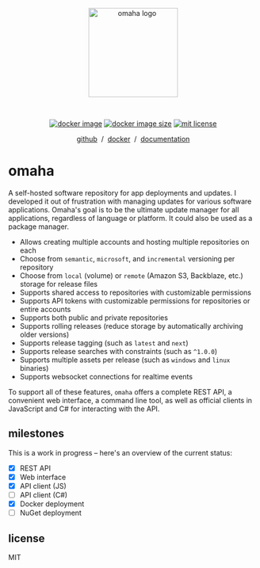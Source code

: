 <p align="center">
	<a href="https://github.com/omaha-js/omaha" target="_blank" rel="noopener noreferrer">
		<img width="180" src="https://i.bailey.sh/co96GjPYG6.png" alt="omaha logo">
	</a>
</p>
<br>
<p align="center">
	<a href="https://hub.docker.com/r/baileyherbert/omaha"><img src="https://img.shields.io/docker/v/baileyherbert/omaha?sort=semver" alt="docker image"></a>
	<a href="https://hub.docker.com/r/baileyherbert/omaha"><img src="https://img.shields.io/docker/image-size/baileyherbert/omaha?sort=semver" alt="docker image size"></a>
	<a href="https://github.com/omaha-js/omaha/blob/main/LICENSE.md"><img src="https://img.shields.io/github/license/omaha-js/omaha" alt="mit license"></a>
</p>
<p align="center">
  <a href="https://github.com/omaha-js/omaha" target="_blank" rel="noopener noreferrer">github</a> &nbsp;/&nbsp;
  <a href="https://hub.docker.com/r/baileyherbert/omaha" target="_blank" rel="noopener noreferrer">docker</a> &nbsp;/&nbsp;
  <a href="https://docs.bailey.sh/omaha/" target="_blank" rel="noopener noreferrer">documentation</a>
</p>

# omaha

A self-hosted software repository for app deployments and updates. I developed it out of frustration with managing updates for various software applications. Omaha's goal is to be the ultimate update manager for all applications, regardless of language or platform. It could also be used as a package manager.

- Allows creating multiple accounts and hosting multiple repositories on each
- Choose from `semantic`, `microsoft`, and `incremental` versioning per repository
- Choose from `local` (volume) or `remote` (Amazon S3, Backblaze, etc.) storage for release files
- Supports shared access to repositories with customizable permissions
- Supports API tokens with customizable permissions for repositories or entire accounts
- Supports both public and private repositories
- Supports rolling releases (reduce storage by automatically archiving older versions)
- Supports release tagging (such as `latest` and `next`)
- Supports release searches with constraints (such as `^1.0.0`)
- Supports multiple assets per release (such as `windows` and `linux` binaries)
- Supports websocket connections for realtime events

To support all of these features, `omaha` offers a complete REST API, a convenient web interface, a command line tool, as well as official clients in JavaScript and C# for interacting with the API.

## milestones

This is a work in progress – here's an overview of the current status:

- [x] REST API
- [x] Web interface
- [x] API client (JS)
- [ ] API client (C#)
- [x] Docker deployment
- [ ] NuGet deployment

## license

MIT
